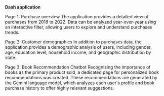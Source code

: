 **Dash application**

Page 1: Purchase overview
The application provides a detailed view of purchases from 2018 to 2022. Data can be analyzed year-over-year using an interactive filter, allowing users to explore and understand purchases trends. 

Page 2: Customer demographics
In addition to purchases data, the application provides a demographic analysis of users, including gender, age, education level, household income, and geographic distribution by state. 

Page 3: Book Recommendation Chatbot
Recognizing the importance of books as the primary product sold, a dedicated page for personalized book recommendations was created. These recommendations are generated by the Gemini language model, which analyzes each user's profile and book purchase history to offer highly relevant suggestions. 
